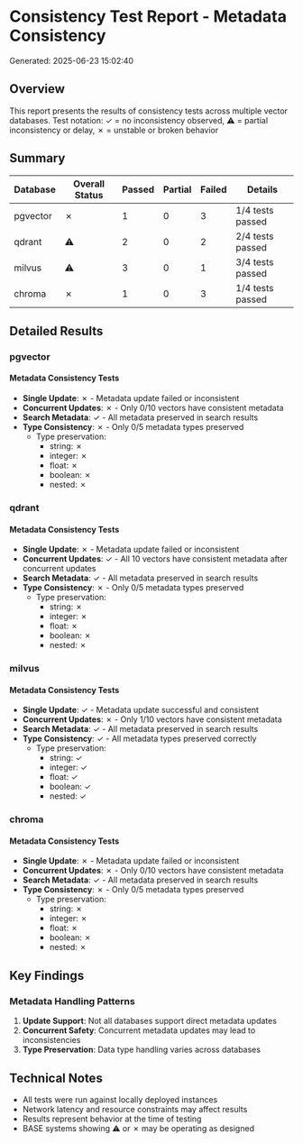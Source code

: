 # Consistency Test Report - Metadata Consistency
Generated: 2025-06-23 15:02:40

## Overview
This report presents the results of consistency tests across multiple vector databases.
Test notation: ✓ = no inconsistency observed, ⚠ = partial inconsistency or delay, ✗ = unstable or broken behavior

## Summary

| Database | Overall Status | Passed | Partial | Failed | Details |
|----------|---------------|---------|---------|---------|----------|
| pgvector | ✗ | 1 | 0 | 3 | 1/4 tests passed |
| qdrant | ⚠ | 2 | 0 | 2 | 2/4 tests passed |
| milvus | ⚠ | 3 | 0 | 1 | 3/4 tests passed |
| chroma | ✗ | 1 | 0 | 3 | 1/4 tests passed |

## Detailed Results

### pgvector

#### Metadata Consistency Tests

- **Single Update**: ✗ - Metadata update failed or inconsistent
- **Concurrent Updates**: ✗ - Only 0/10 vectors have consistent metadata
- **Search Metadata**: ✓ - All metadata preserved in search results
- **Type Consistency**: ✗ - Only 0/5 metadata types preserved
  - Type preservation:
    - string: ✗
    - integer: ✗
    - float: ✗
    - boolean: ✗
    - nested: ✗

### qdrant

#### Metadata Consistency Tests

- **Single Update**: ✗ - Metadata update failed or inconsistent
- **Concurrent Updates**: ✓ - All 10 vectors have consistent metadata after concurrent updates
- **Search Metadata**: ✓ - All metadata preserved in search results
- **Type Consistency**: ✗ - Only 0/5 metadata types preserved
  - Type preservation:
    - string: ✗
    - integer: ✗
    - float: ✗
    - boolean: ✗
    - nested: ✗

### milvus

#### Metadata Consistency Tests

- **Single Update**: ✓ - Metadata update successful and consistent
- **Concurrent Updates**: ✗ - Only 1/10 vectors have consistent metadata
- **Search Metadata**: ✓ - All metadata preserved in search results
- **Type Consistency**: ✓ - All metadata types preserved correctly
  - Type preservation:
    - string: ✓
    - integer: ✓
    - float: ✓
    - boolean: ✓
    - nested: ✓

### chroma

#### Metadata Consistency Tests

- **Single Update**: ✗ - Metadata update failed or inconsistent
- **Concurrent Updates**: ✗ - Only 0/10 vectors have consistent metadata
- **Search Metadata**: ✓ - All metadata preserved in search results
- **Type Consistency**: ✗ - Only 0/5 metadata types preserved
  - Type preservation:
    - string: ✗
    - integer: ✗
    - float: ✗
    - boolean: ✗
    - nested: ✗

## Key Findings

### Metadata Handling Patterns

1. **Update Support**: Not all databases support direct metadata updates
2. **Concurrent Safety**: Concurrent metadata updates may lead to inconsistencies
3. **Type Preservation**: Data type handling varies across databases

## Technical Notes

- All tests were run against locally deployed instances
- Network latency and resource constraints may affect results
- Results represent behavior at the time of testing
- BASE systems showing ⚠ or ✗ may be operating as designed
